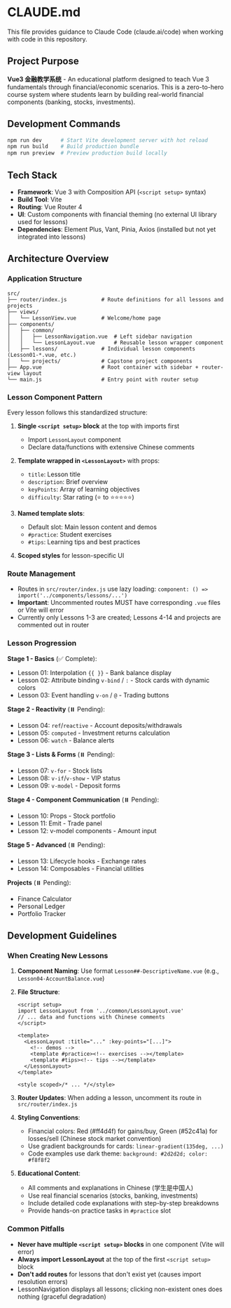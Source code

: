 # CLAUDE.md

This file provides guidance to Claude Code (claude.ai/code) when working with code in this repository.

## Project Purpose

**Vue3 金融教学系统** - An educational platform designed to teach Vue 3 fundamentals through financial/economic scenarios. This is a zero-to-hero course system where students learn by building real-world financial components (banking, stocks, investments).

## Development Commands

```bash
npm run dev      # Start Vite development server with hot reload
npm run build    # Build production bundle
npm run preview  # Preview production build locally
```

## Tech Stack

- **Framework**: Vue 3 with Composition API (`<script setup>` syntax)
- **Build Tool**: Vite
- **Routing**: Vue Router 4
- **UI**: Custom components with financial theming (no external UI library used for lessons)
- **Dependencies**: Element Plus, Vant, Pinia, Axios (installed but not yet integrated into lessons)

## Architecture Overview

### Application Structure

```
src/
├── router/index.js           # Route definitions for all lessons and projects
├── views/
│   └── LessonView.vue        # Welcome/home page
├── components/
│   ├── common/
│   │   ├── LessonNavigation.vue  # Left sidebar navigation
│   │   └── LessonLayout.vue      # Reusable lesson wrapper component
│   ├── lessons/              # Individual lesson components (Lesson01-*.vue, etc.)
│   └── projects/             # Capstone project components
├── App.vue                   # Root container with sidebar + router-view layout
└── main.js                   # Entry point with router setup
```

### Lesson Component Pattern

Every lesson follows this standardized structure:

1. **Single `<script setup>` block** at the top with imports first
   - Import `LessonLayout` component
   - Declare data/functions with extensive Chinese comments

2. **Template wrapped in `<LessonLayout>`** with props:
   - `title`: Lesson title
   - `description`: Brief overview
   - `keyPoints`: Array of learning objectives
   - `difficulty`: Star rating (⭐ to ⭐⭐⭐⭐⭐)

3. **Named template slots**:
   - Default slot: Main lesson content and demos
   - `#practice`: Student exercises
   - `#tips`: Learning tips and best practices

4. **Scoped styles** for lesson-specific UI

### Route Management

- Routes in `src/router/index.js` use lazy loading: `component: () => import('../components/lessons/...')`
- **Important**: Uncommented routes MUST have corresponding `.vue` files or Vite will error
- Currently only Lessons 1-3 are created; Lessons 4-14 and projects are commented out in router

### Lesson Progression

**Stage 1 - Basics** (✅ Complete):
- Lesson 01: Interpolation `{{ }}` - Bank balance display
- Lesson 02: Attribute binding `v-bind` / `:` - Stock cards with dynamic colors
- Lesson 03: Event handling `v-on` / `@` - Trading buttons

**Stage 2 - Reactivity** (⏸️ Pending):
- Lesson 04: `ref`/`reactive` - Account deposits/withdrawals
- Lesson 05: `computed` - Investment returns calculation
- Lesson 06: `watch` - Balance alerts

**Stage 3 - Lists & Forms** (⏸️ Pending):
- Lesson 07: `v-for` - Stock lists
- Lesson 08: `v-if`/`v-show` - VIP status
- Lesson 09: `v-model` - Deposit forms

**Stage 4 - Component Communication** (⏸️ Pending):
- Lesson 10: Props - Stock portfolio
- Lesson 11: Emit - Trade panel
- Lesson 12: v-model components - Amount input

**Stage 5 - Advanced** (⏸️ Pending):
- Lesson 13: Lifecycle hooks - Exchange rates
- Lesson 14: Composables - Financial utilities

**Projects** (⏸️ Pending):
- Finance Calculator
- Personal Ledger
- Portfolio Tracker

## Development Guidelines

### When Creating New Lessons

1. **Component Naming**: Use format `Lesson##-DescriptiveName.vue` (e.g., `Lesson04-AccountBalance.vue`)

2. **File Structure**:
   ```vue
   <script setup>
   import LessonLayout from '../common/LessonLayout.vue'
   // ... data and functions with Chinese comments
   </script>

   <template>
     <LessonLayout :title="..." :key-points="[...]">
       <!-- demos -->
       <template #practice><!-- exercises --></template>
       <template #tips><!-- tips --></template>
     </LessonLayout>
   </template>

   <style scoped>/* ... */</style>
   ```

3. **Router Updates**: When adding a lesson, uncomment its route in `src/router/index.js`

4. **Styling Conventions**:
   - Financial colors: Red (#ff4d4f) for gains/buy, Green (#52c41a) for losses/sell (Chinese stock market convention)
   - Use gradient backgrounds for cards: `linear-gradient(135deg, ...)`
   - Code examples use dark theme: `background: #2d2d2d; color: #f8f8f2`

5. **Educational Content**:
   - All comments and explanations in Chinese (学生是中国人)
   - Use real financial scenarios (stocks, banking, investments)
   - Include detailed code explanations with step-by-step breakdowns
   - Provide hands-on practice tasks in `#practice` slot

### Common Pitfalls

- **Never have multiple `<script setup>` blocks** in one component (Vite will error)
- **Always import LessonLayout** at the top of the first `<script setup>` block
- **Don't add routes** for lessons that don't exist yet (causes import resolution errors)
- LessonNavigation displays all lessons; clicking non-existent ones does nothing (graceful degradation)
